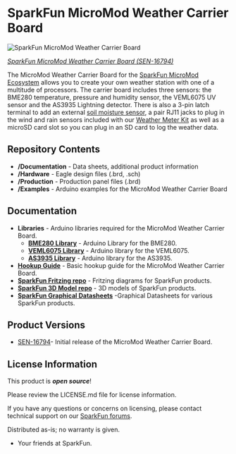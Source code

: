 SparkFun MicroMod Weather Carrier Board
========================================

![SparkFun MicroMod Weather Carrier Board](https://cdn.sparkfun.com/assets/parts/1/5/7/0/3/16794-SparkFun_MicroMod_Weather_Carrier_Board-01a.jpg)

[*SparkFun MicroMod Weather Carrier Board (SEN-16794)*](https://www.sparkfun.com/products/16794)

The MicroMod Weather Carrier Board for the [SparkFun MicroMod Ecosystem](https://www.sparkfun.com/micromod) allows you to create your own weather station with one of a multitude of processors. The carrier board includes three sensors: the BME280 temperature, pressure and humidity sensor, the VEML6075 UV sensor and the AS3935 Lightning detector. There is also a 3-pin latch terminal to add an external [soil moisture sensor](https://www.sparkfun.com/products/13637), a pair RJ11 jacks to plug in the wind and rain sensors included with our [Weather Meter Kit](https://www.sparkfun.com/products/15901) as well as a microSD card slot so you can plug in an SD card to log the weather data.

Repository Contents
-------------------

* **/Documentation** - Data sheets, additional product information 
* **/Hardware** - Eagle design files (.brd, .sch)
* **/Production** - Production panel files (.brd)
* **/Examples** - Arduino examples for the MicroMod Weather Carrier Board

Documentation
--------------
* **Libraries** - Arduino libraries required for the MicroMod Weather Carrier Board.
   * **[BME280 Library](https://github.com/sparkfun/SparkFun_BME280_Arduino_Library)** - Arduino Library for the BME280.
   * **[VEML6075 Library](https://github.com/sparkfun/SparkFun_VEML6075_Arduino_Library)** - Arduino library for the VEML6075.
   * **[AS3935 Library](https://github.com/sparkfun/SparkFun_AS3935_Lightning_Detector_Arduino_Library)** - Arduino library for the AS3935.
* **[Hookup Guide](https://learn.sparkfun.com/tutorials/micromod-weather-carrier-board-hookup-guide)** - Basic hookup guide for the MicroMod Weather Carrier Board.
* **[SparkFun Fritzing repo](https://github.com/sparkfun/Fritzing_Parts)** - Fritzing diagrams for SparkFun products.
* **[SparkFun 3D Model repo](https://github.com/sparkfun/3D_Models)** - 3D models of SparkFun products. 
* **[SparkFun Graphical Datasheets](https://github.com/sparkfun/Graphical_Datasheets)** -Graphical Datasheets for various SparkFun products.

Product Versions
----------------
* [SEN-16794](https://www.sparkfun.com/products/16794)- Initial release of the MicroMod Weather Carrier Board.

License Information
-------------------

This product is _**open source**_! 

Please review the LICENSE.md file for license information. 

If you have any questions or concerns on licensing, please contact technical support on our [SparkFun forums](https://forum.sparkfun.com/viewforum.php?f=152).

Distributed as-is; no warranty is given.

- Your friends at SparkFun.
